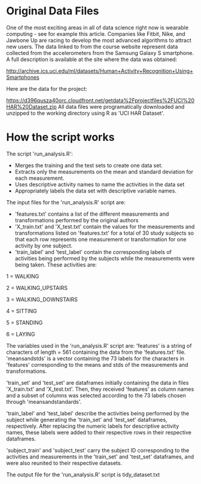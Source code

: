 Original Data Files
=================================================================================================================================================================
One of the most exciting areas in all of data science right now is wearable computing - see for example this article. Companies like Fitbit, Nike, and Jawbone Up are racing to develop the most advanced algorithms to attract new users. The data linked to from the course website represent data collected from the accelerometers from the Samsung Galaxy S smartphone. A full description is available at the site where the data was obtained:

http://archive.ics.uci.edu/ml/datasets/Human+Activity+Recognition+Using+Smartphones

Here are the data for the project:

https://d396qusza40orc.cloudfront.net/getdata%2Fprojectfiles%2FUCI%20HAR%20Dataset.zip
All data files were programatically downloaded and unzipped to the working directory using R as 'UCI HAR Dataset'.

How the script works
=================================================================================================================================================================
The script 'run_analysis.R':  

- Merges the training and the test sets to create one data set.
- Extracts only the measurements on the mean and standard deviation for each measurement. 
- Uses descriptive activity names to name the activities in the data set
- Appropriately labels the data set with descriptive variable names. 

The input files for the 'run_analysis.R' script are:

- 'features.txt' contains a list of the different measurements and transformations performed by the original authors
- 'X_train.txt' and 'X_test.txt' contain the values for the measurements and transformations listed on 'features.txt' for a total of 30 study subjects so that each row represents one measurement or transformation for one activity by one subject.
- 'train_label' and 'test_label' contain the corresponding labels of activities being performed by the subjects while the measurements were being taken. These activities are:

1 = WALKING

2 = WALKING_UPSTAIRS

3 = WALKING_DOWNSTAIRS

4 = SITTING

5 = STANDING

6 = LAYING
 

The variables used in the 'run_analysis.R' script are:
'features' is a string of characters of length = 561 containing the data from the 'features.txt' file. 
'meansandstds' is a vector containing the 73 labels for the characters in 'features' corresponding to the means and stds of the measurements and transformations.

'train_set' and 'test_set' are dataframes initially containing the data in files 'X_train.txt' and 'X_test.txt'. 
Then, they received 'features' as column names and a subset of columns was selected according to the 73 labels chosen through 'meansandstandards'. 

'train_label' and 'test_label' describe the activities being performed by the subject while generating the 'train_set' and 'test_set' dataframes, respectively. 
After replacing the numeric labels for descriptive activity names, these labels were added to their respective rows in their respective dataframes. 

'subject_train' and 'subject_test' carry the subject ID corresponding to the activities and measurements in the 'train_set' and 'test_set' dataframes, and were also reunited to their respective datasets.

The output file for the 'run_analysis.R' script is tidy_dataset.txt
